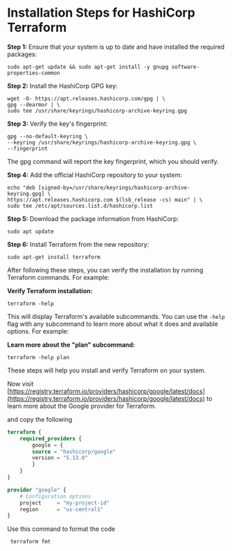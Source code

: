 # Installation Steps for HashiCorp Terraform

**Step 1:** Ensure that your system is up to date and have installed the required packages:

```shell
sudo apt-get update && sudo apt-get install -y gnupg software-properties-common
```

**Step 2:** Install the HashiCorp GPG key:

```shell
wget -O- https://apt.releases.hashicorp.com/gpg | \
gpg --dearmor | \
sudo tee /usr/share/keyrings/hashicorp-archive-keyring.gpg
```

**Step 3:** Verify the key's fingerprint:

```shell
gpg --no-default-keyring \
--keyring /usr/share/keyrings/hashicorp-archive-keyring.gpg \
--fingerprint
```

The gpg command will report the key fingerprint, which you should verify.

**Step 4:** Add the official HashiCorp repository to your system:

```shell
echo "deb [signed-by=/usr/share/keyrings/hashicorp-archive-keyring.gpg] \
https://apt.releases.hashicorp.com $(lsb_release -cs) main" | \
sudo tee /etc/apt/sources.list.d/hashicorp.list
```

**Step 5:** Download the package information from HashiCorp:

```shell
sudo apt update
```

**Step 6:** Install Terraform from the new repository:

```shell
sudo apt-get install terraform
```

After following these steps, you can verify the installation by running Terraform commands. For example:

**Verify Terraform installation:**

```shell
terraform -help
```

This will display Terraform's available subcommands. You can use the `-help` flag with any subcommand to learn more about what it does and available options. For example:

**Learn more about the "plan" subcommand:**

```shell
terraform -help plan
```

These steps will help you install and verify Terraform on your system.

Now visit [https://registry.terraform.io/providers/hashicorp/google/latest/docs](https://registry.terraform.io/providers/hashicorp/google/latest/docs) to learn more about the Google provider for Terraform.

and copy the following

```terraform
terraform {
    required_providers {
        google = {
        source = "hashicorp/google"
        version = "5.13.0"
        }
    }
}

provider "google" {
    # Configuration options
    project     = "my-project-id"
    region      = "us-central1"
}
```

Use this command to format the code

```bash
 terraform fmt
```
